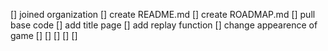 [] joined organization
[] create README.md
[] create ROADMAP.md
[] pull base code
[] add title page
[] add replay function
[] change appearence of game 
[]
[]
[]
[]
[]
